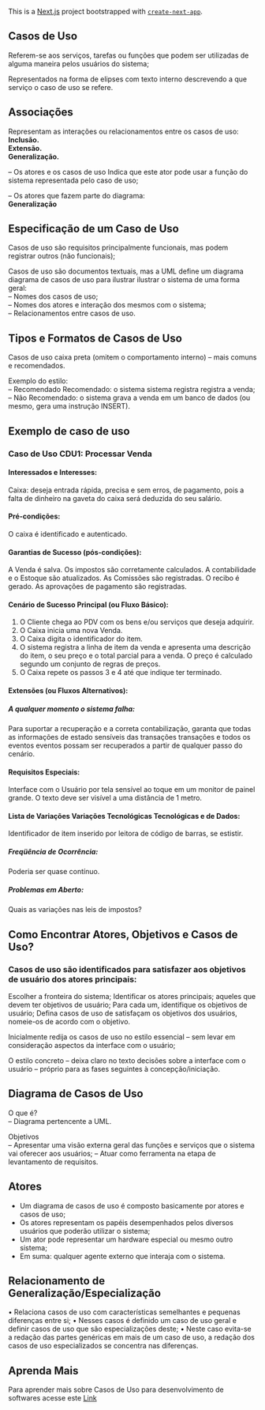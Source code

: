 This is a [Next.js](https://nextjs.org/) project bootstrapped with [`create-next-app`](https://github.com/vercel/next.js/tree/canary/packages/create-next-app).

## Casos de Uso

Referem-se aos serviços, tarefas ou funções que podem ser utilizadas de alguma maneira pelos usuários do sistema;

Representados na forma de elipses com texto interno descrevendo a que serviço o caso de uso se refere.

## Associações

Representam as interações ou relacionamentos entre os casos de uso:  
    **Inclusão.**  
    **Extensão.**  
    **Generalização.**   

– Os atores e os casos de uso Indica que este ator pode usar a função do sistema representada pelo caso de uso;

– Os atores que fazem parte do diagrama:  
    **Generalização**

## Especificação de um Caso de Uso

Casos de uso são requisitos principalmente funcionais, mas podem registrar outros (não funcionais);

Casos de uso são documentos textuais, mas a UML define um diagrama diagrama de casos de uso para ilustrar ilustrar o sistema de uma forma geral:  
– Nomes dos casos de uso;  
– Nomes dos atores e interação dos mesmos com o sistema;  
– Relacionamentos entre casos de uso.

## Tipos e Formatos de Casos de Uso

Casos de uso caixa preta (omitem o comportamento interno) – mais comuns e recomendados.

Exemplo do estilo:  
– Recomendado Recomendado: o sistema sistema registra registra a venda;  
– Não Recomendado: o sistema grava a venda em um banco de dados (ou mesmo, gera uma instrução INSERT).

## Exemplo de caso de uso

### Caso de Uso CDU1: Processar Venda

#### Interessados e Interesses:
Caixa: deseja entrada rápida, precisa e sem erros, de pagamento, pois a falta de dinheiro na gaveta do caixa será deduzida do seu salário.

#### Pré-condições:
O caixa é identificado e autenticado.

#### Garantias de Sucesso (pós-condições):   
A Venda é salva. Os impostos são corretamente calculados. A contabilidade e o Estoque são atualizados. As Comissões são registradas. O recibo é gerado. As aprovações de pagamento são registradas.

#### Cenário de Sucesso Principal (ou Fluxo Básico):

1. O Cliente chega ao PDV com os bens e/ou serviços que deseja adquirir.
2. O Caixa inicia uma nova Venda.
3. O Caixa digita o identificador do item.
4. O sistema registra a linha de item da venda e apresenta uma descrição do item, o seu preço e o total parcial para a venda. O preço é calculado segundo um conjunto de regras de preços.
5. O Caixa repete os passos 3 e 4 até que indique ter terminado.

#### Extensões (ou Fluxos Alternativos):   
##### A qualquer momento o sistema falha:   
Para suportar a recuperação e a correta contabilização, garanta que todas as informações de estado sensíveis das transações transações e todos os eventos eventos possam ser recuperados a partir de qualquer passo do cenário.

#### Requisitos Especiais:   
Interface com o Usuário por tela sensível ao toque em um monitor de painel grande. O texto deve ser visível a uma distância de 1 metro.

#### Lista de Variações Variações Tecnológicas Tecnológicas e de Dados:   
Identificador de item inserido por leitora de código de barras, se estistir.

##### Freqüência de Ocorrência:  
Poderia ser quase contínuo.  
##### Problemas em Aberto:  
Quais as variações nas leis de impostos?

## Como Encontrar Atores, Objetivos e Casos de Uso?

### Casos de uso são identificados para satisfazer aos objetivos de usuário dos atores principais:
Escolher a fronteira do sistema;
Identificar os atores principais;
aqueles que devem ter objetivos de usuário;
Para cada um, identifique os objetivos de usuário;
Defina casos de uso de satisfaçam os objetivos dos usuários, nomeie-os de acordo com o objetivo.

Inicialmente redija os casos de uso no estilo essencial – sem levar em consideração aspectos da interface com o usuário;

O estilo concreto – deixa claro no texto decisões sobre a interface com o usuário – próprio para as fases seguintes à concepção/iniciação.

## Diagrama de Casos de Uso

O que é?  
– Diagrama pertencente a UML.

Objetivos  
– Apresentar uma visão externa geral das funções e serviços que o sistema vai oferecer aos usuários;
– Atuar como ferramenta na etapa de levantamento de requisitos.

## Atores

- Um diagrama de casos de uso é composto basicamente por atores e casos de uso;
- Os atores representam os papéis desempenhados pelos diversos usuários que poderão utilizar o sistema;
- Um ator pode representar um hardware especial ou mesmo outro sistema;
- Em suma: qualquer agente externo que interaja com o sistema.

## Relacionamento de Generalização/Especialização

• Relaciona casos de uso com características semelhantes e pequenas diferenças entre si;
• Nesses casos é definido um caso de uso geral e definir casos de uso que são especializações deste;
• Neste caso evita-se a redação das partes genéricas em mais de um caso de uso, a redação dos casos de uso especializados se concentra nas diferenças.


## Aprenda Mais

Para aprender mais sobre Casos de Uso para desenvolvimento de softwares acesse este [Link](https://www.dca.ufrn.br/~anderson/FTP/dca0120/P2_Aula3.pdf)
